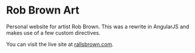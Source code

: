 # Rob Brown Art
Personal website for artist Rob Brown. This was a rewrite in AngularJS and makes use of a few custom directives.

You can visit the live site at [rallsbrown.com](http://rallsbrown.com).
